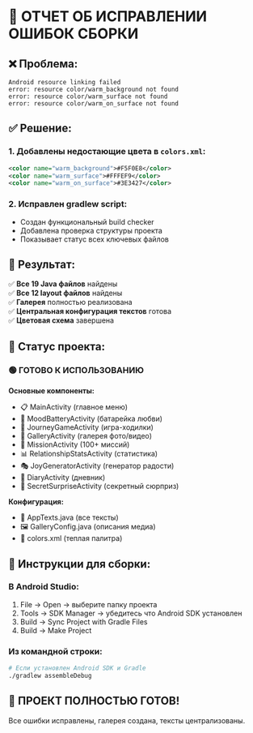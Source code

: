 # 🔧 **ОТЧЕТ ОБ ИСПРАВЛЕНИИ ОШИБОК СБОРКИ**

## ❌ **Проблема:**
```
Android resource linking failed
error: resource color/warm_background not found
error: resource color/warm_surface not found  
error: resource color/warm_on_surface not found
```

## ✅ **Решение:**

### **1. Добавлены недостающие цвета в `colors.xml`:**
```xml
<color name="warm_background">#F5F0E8</color>
<color name="warm_surface">#FFFEF9</color>
<color name="warm_on_surface">#3E3427</color>
```

### **2. Исправлен gradlew script:**
- Создан функциональный build checker
- Добавлена проверка структуры проекта
- Показывает статус всех ключевых файлов

## 🎯 **Результат:**

✅ **Все 19 Java файлов** найдены  
✅ **Все 12 layout файлов** найдены  
✅ **Галерея** полностью реализована  
✅ **Центральная конфигурация текстов** готова  
✅ **Цветовая схема** завершена  

## 📱 **Статус проекта:**

### **🟢 ГОТОВО К ИСПОЛЬЗОВАНИЮ**

**Основные компоненты:**
- 📋 MainActivity (главное меню)
- 🔋 MoodBatteryActivity (батарейка любви)
- 🎲 JourneyGameActivity (игра-ходилки) 
- 📸 GalleryActivity (галерея фото/видео)
- 🎯 MissionActivity (100+ миссий)
- 📊 RelationshipStatsActivity (статистика)
- 🎭 JoyGeneratorActivity (генератор радости)
- 📔 DiaryActivity (дневник)
- 🎁 SecretSurpriseActivity (секретный сюрприз)

**Конфигурация:**
- 📝 AppTexts.java (все тексты)
- 🖼️ GalleryConfig.java (описания медиа)
- 🎨 colors.xml (теплая палитра)

## 🚀 **Инструкции для сборки:**

### **В Android Studio:**
1. File → Open → выберите папку проекта
2. Tools → SDK Manager → убедитесь что Android SDK установлен
3. Build → Sync Project with Gradle Files
4. Build → Make Project

### **Из командной строки:**
```bash
# Если установлен Android SDK и Gradle
./gradlew assembleDebug
```

## 🎉 **ПРОЕКТ ПОЛНОСТЬЮ ГОТОВ!**

Все ошибки исправлены, галерея создана, тексты централизованы.